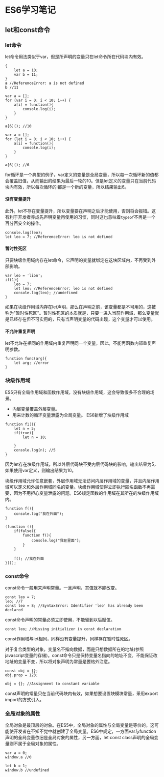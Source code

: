# ES6学习笔记

## let和const命令

### let命令
let命令用法类似于var，但是所声明的变量只在let命令所在代码块内有效。
```
{
    let a = 10;
    var b = 11;
}
a //ReferenceError: a is not defined
b //11
```
```
var a = [];
for (var i = 0; i < 10; i++) {
    a[i] = function(){
        console.log(i);
    }
}

a[6](); //10

var a = [];
for (let i = 0; i < 10; i++) {
    a[i] = function(){
        console.log(i);
    }
}

a[6](); //6
```
for循环是一个典型的例子，var定义的变量是全局变量，所以每一次循环新的值都会覆盖旧值，从而输出的结果为最后一轮的10。但是let定义的变量只在当前代码块内有效，所以每次循环的i都是一个新的变量，所以结果输出6。

#### 没有变量提升
此外，let不存在变量提升，所以变量要在声明之后才能使用，否则将会报错。这有利于开发者养成先声明变量再使用的习惯，同时这也意味着`typeof`不再是一个百分百安全的操作。
```
console.log(leo);
let leo = 7; //ReferenceError: leo is not defined
```

#### 暂时性死区
只要块级作用域内存在let命令，它声明的变量就绑定在这块区域内，不再受到外部影响。
```
var leo = 'lion';
if(1){
    leo = 7;
    let leo; //ReferenceError: leo is not defined
    console.log(leo); //undefined
}
```
如果在块级作用域内存在let声明，那么在声明之前，该变量都是不可用的，这被称为"暂时性死区"。暂时性死区的本质就是，只要一进入当前作用域，那么变量就是已经存在但不可实用的，只有当声明变量的代码出现，这个变量才可以使用。

#### 不允许重复声明
let不允许在相同的作用域内重复声明同一个变量。因此，不能再函数内部重复声明参数。
```
function func(arg){
    let arg; //error
}
```

### 块级作用域
ES5只有全局作用域和函数作用域，没有块级作用域，这会导致很多不合理的场景。
- 内层变量覆盖外层变量。
- 用来计数的循环变量泄露为全局变量。
ES6新增了块级作用域
```
function f1(){
    let n = 5;
    if(true){
        let n = 10;

    }
    console.log(n); //5
}
```
因为let存在块级作用域，所以外层代码块不受内层代码块的影响，输出结果为5，如果使用var定义，则输出结果为10。

块级作用域允许任意嵌套，外层作用域无法访问内层作用域的变量，并且内层作用域可以定义和外层作用域同名的变量。块级作用域使得立即执行匿名函数不再需要，因为不用担心变量泄露的问题。ES6规定函数的作用域在其所在的块级作用域内。
```
function f(){
    console.log("我在外面");
}

(function (){
    if(false){
        function f(){
            console.log("我在里面");
        }
    }

    f(); //我在外面
}());
```

### const命令
const命令一般用来声明常量。一旦声明，其值就不能改变。
```
const leo = 7;
leo; //7
const leo = 8; //SyntaxError: Identifier 'leo' has already been declared
```
const命令声明的常量必须立即使用，不能留到以后赋值。
```
const leo; //Missing initializer in const declaration
```
const作用域与let相同，同样没有变量提升，同样存在暂时性死区。

对于复合类型的对象，变量名不指向数据，而是只想数据所在的地址(参照javascript变量的存储)。const命令只是保持变量名指向的地址不变，不能保证改地址的变量不变，所以将对象声明为常量是要格外注意。
```
const obj = {};
obj.prop = 123;

obj = {}; //Assignment to constant variable
```
const声明的常量只在当前代码块内有效，如果想要设置块模块常量，采用export import的方式引入。

### 全局对象的属性
全局对象是最顶层的对象。在ES5中，全局对象的属性与全局变量是等价的。这可能使开发者在不知不觉中就创建了全局变量。ES6中规定，一方面var与function声明的全局变量依旧是全局对象的属性，另一方面，let const class声明的全局变量则不属于全局对象的属性。
```
var a = 0;
window.a //0

let b = 1;
window.b //undefined
```